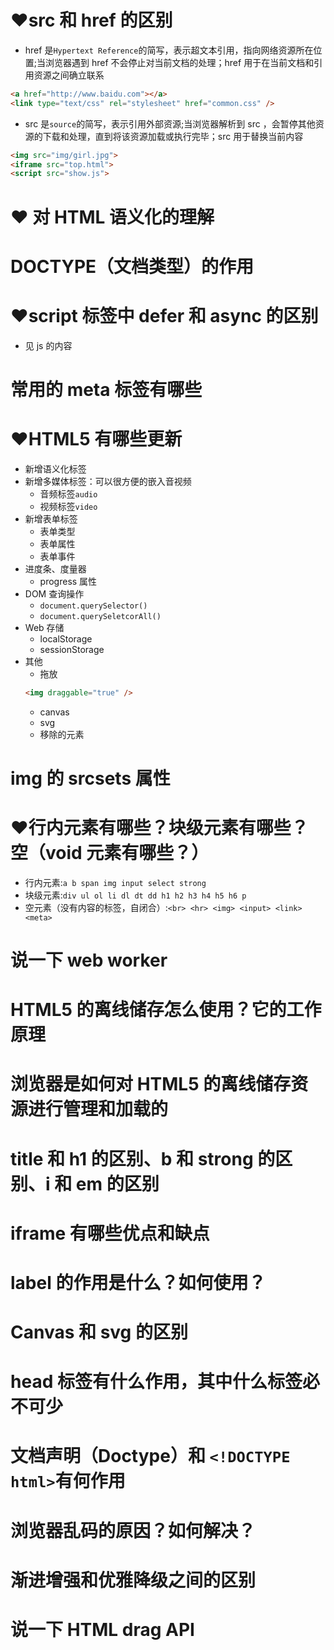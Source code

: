 # :heart:src 和 href 的区别

- href 是`Hypertext Reference`的简写，表示超文本引用，指向网络资源所在位置;当浏览器遇到 href 不会停止对当前文档的处理；href 用于在当前文档和引用资源之间确立联系

```html
<a href="http://www.baidu.com"></a>
<link type="text/css" rel="stylesheet" href="common.css" />
```

- src 是`source`的简写，表示引用外部资源;当浏览器解析到 src ，会暂停其他资源的下载和处理，直到将该资源加载或执行完毕；src 用于替换当前内容

```html
<img src="img/girl.jpg">
<iframe src="top.html">
<script src="show.js">
```

# :heart: 对 HTML 语义化的理解

# DOCTYPE（文档类型）的作用

# :heart:script 标签中 defer 和 async 的区别

- 见 js 的内容

# 常用的 meta 标签有哪些

# :heart:HTML5 有哪些更新

- 新增语义化标签
- 新增多媒体标签：可以很方便的嵌入音视频
  - 音频标签`audio`
  - 视频标签`video`
- 新增表单标签
  - 表单类型
  - 表单属性
  - 表单事件
- 进度条、度量器
  - progress 属性
- DOM 查询操作
  - `document.querySelector()`
  - `document.querySeletcorAll()`
- Web 存储
  - localStorage
  - sessionStorage
- 其他
  - 拖放
  ```html
  <img draggable="true" />
  ```
  - canvas
  - svg
  - 移除的元素

# img 的 srcsets 属性

# :heart:行内元素有哪些？块级元素有哪些？空（void 元素有哪些？）

- 行内元素:`a b span img input select strong`
- 块级元素:`div ul ol li dl dt dd h1 h2 h3 h4 h5 h6 p`
- 空元素（没有内容的标签，自闭合）:`<br> <hr> <img> <input> <link> <meta>`

# 说一下 web worker

# HTML5 的离线储存怎么使用？它的工作原理

# 浏览器是如何对 HTML5 的离线储存资源进行管理和加载的

# title 和 h1 的区别、b 和 strong 的区别、i 和 em 的区别

# iframe 有哪些优点和缺点

# label 的作用是什么？如何使用？

# Canvas 和 svg 的区别

# head 标签有什么作用，其中什么标签必不可少

# 文档声明（Doctype）和 `<!DOCTYPE html>`有何作用

# 浏览器乱码的原因？如何解决？

# 渐进增强和优雅降级之间的区别

# 说一下 HTML drag API
